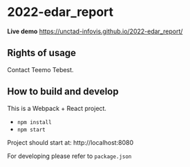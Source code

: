 # 2022-edar_report

**Live demo** https://unctad-infovis.github.io/2022-edar_report/

## Rights of usage

Contact Teemo Tebest.

## How to build and develop

This is a Webpack + React project.

* `npm install`
* `npm start`

Project should start at: http://localhost:8080

For developing please refer to `package.json`